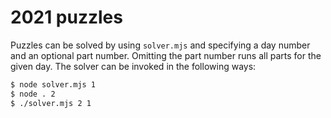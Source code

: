 # 2021 puzzles

Puzzles can be solved by using `solver.mjs` and specifying a day number and an optional part number. Omitting the part number runs all parts for the given day. The solver can be invoked in the following ways:
```sh
$ node solver.mjs 1
$ node . 2
$ ./solver.mjs 2 1
```
